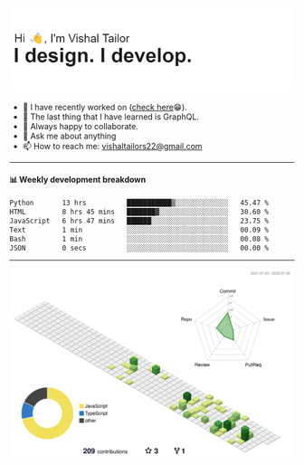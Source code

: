 ![Hi, I'm Vishal Tailor. I design. I develop.](https://github.com/vishaltailors/vishaltailors/blob/main/header.png?raw=true)

- 🔭 I have recently worked on ([check here](https://vishaltailor.com)😁).
- 🌱 The last thing that I have learned is GraphQL.
- 👯 Always happy to collaborate.
- 💬 Ask me about anything
- 📫 How to reach me: <a href="mailto:vishaltailors22@gmail.com">vishaltailors22@gmail.com</a>

<hr /> 
<h4>📊 Weekly development breakdown</h4>
<!--START_SECTION:waka-->

```text
Python       13 hrs          ███████████▒░░░░░░░░░░░░░   45.47 %
HTML         8 hrs 45 mins   ███████▓░░░░░░░░░░░░░░░░░   30.60 %
JavaScript   6 hrs 47 mins   ██████░░░░░░░░░░░░░░░░░░░   23.75 %
Text         1 min           ░░░░░░░░░░░░░░░░░░░░░░░░░   00.09 %
Bash         1 min           ░░░░░░░░░░░░░░░░░░░░░░░░░   00.08 %
JSON         0 secs          ░░░░░░░░░░░░░░░░░░░░░░░░░   00.00 %
```

<!--END_SECTION:waka-->
<hr /> 

![](./profile-3d-contrib/profile-green-animate.svg)
